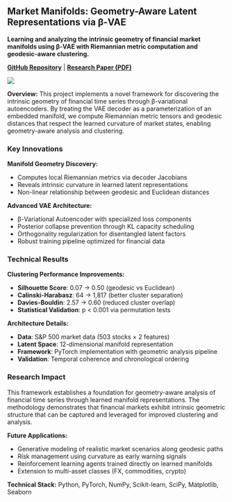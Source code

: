 ## Market Manifolds: Geometry-Aware Latent Representations via β-VAE

**Learning and analyzing the intrinsic geometry of financial market manifolds using β-VAE with Riemannian metric computation and geodesic-aware clustering.**

[**GitHub Repository**](https://github.com/levbszabo/market-latent-geometry) | [**Research Paper (PDF)**](/pdf/MarketManifolds_VAE.pdf)

<img src="images/market-manifolds-placeholder.png?raw=true"/>

**Overview:** This project implements a novel framework for discovering the intrinsic geometry of financial time series through β-variational autoencoders. By treating the VAE decoder as a parameterization of an embedded manifold, we compute Riemannian metric tensors and geodesic distances that respect the learned curvature of market states, enabling geometry-aware analysis and clustering.

### Key Innovations

**Manifold Geometry Discovery:**
- Computes local Riemannian metrics via decoder Jacobians
- Reveals intrinsic curvature in learned latent representations  
- Non-linear relationship between geodesic and Euclidean distances

**Advanced VAE Architecture:**
- β-Variational Autoencoder with specialized loss components
- Posterior collapse prevention through KL capacity scheduling
- Orthogonality regularization for disentangled latent factors
- Robust training pipeline optimized for financial data

### Technical Results

**Clustering Performance Improvements:**
- **Silhouette Score**: 0.07 → 0.50 (geodesic vs Euclidean)
- **Calinski-Harabasz**: 64 → 1,817 (better cluster separation)
- **Davies-Bouldin**: 2.57 → 0.60 (reduced cluster overlap)
- **Statistical Validation**: p < 0.001 via permutation tests

**Architecture Details:**
- **Data**: S&P 500 market data (503 stocks × 2 features)
- **Latent Space**: 12-dimensional manifold representation
- **Framework**: PyTorch implementation with geometric analysis pipeline
- **Validation**: Temporal coherence and chronological ordering

### Research Impact

This framework establishes a foundation for geometry-aware analysis of financial time series through learned manifold representations. The methodology demonstrates that financial markets exhibit intrinsic geometric structure that can be captured and leveraged for improved clustering and analysis.

**Future Applications:**
- Generative modeling of realistic market scenarios along geodesic paths
- Risk management using curvature as early warning signals
- Reinforcement learning agents trained directly on learned manifolds
- Extension to multi-asset classes (FX, commodities, crypto)

**Technical Stack:** Python, PyTorch, NumPy, Scikit-learn, SciPy, Matplotlib, Seaborn
